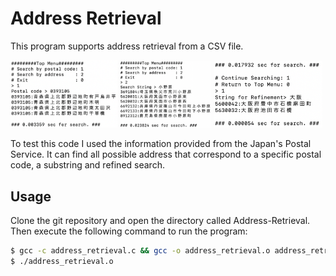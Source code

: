 # Address Retrieval

This program supports address retrieval from a CSV file. 

<p float="center">
  <img src="./img 1.png" width=34%/>
  <img src="./img 2.png" width=29% /> 
  <img src="./img 3.png" width=34.5% /> 
</p>

To test this code I used the information provided from the Japan's Postal Service. It can find all possible address that correspond to a specific postal code, a substring and refined search.

## Usage

Clone the git repository and open the directory called Address-Retrieval. Then execute the following command to run the program:
```bash
$ gcc -c address_retrieval.c && gcc -o address_retrieval.o address_retrieval.c
$ ./address_retrieval.o
```
